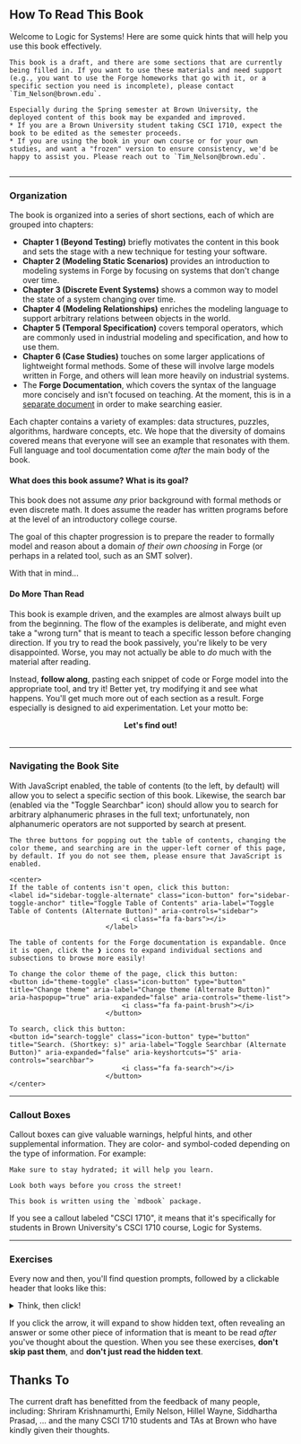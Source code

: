 ## How To Read This Book 

Welcome to Logic for Systems! Here are some quick hints that will help you use this book effectively.

~~~admonish note title="This book is a draft!"
This book is a draft, and there are some sections that are currently being filled in. If you want to use these materials and need support (e.g., you want to use the Forge homeworks that go with it, or a specific section you need is incomplete), please contact `Tim_Nelson@brown.edu`. 

Especially during the Spring semester at Brown University, the deployed content of this book may be expanded and improved. 
* If you are a Brown University student taking CSCI 1710, expect the book to be edited as the semester proceeds.
* If you are using the book in your own course or for your own studies, and want a "frozen" version to ensure consistency, we'd be happy to assist you. Please reach out to `Tim_Nelson@brown.edu`. 


~~~

---

### Organization 

The book is organized into a series of short sections, each of which are grouped into chapters: 
* **Chapter 1 (Beyond Testing)** briefly motivates the content in this book and sets the stage with a new technique for testing your software. 
* **Chapter 2 (Modeling Static Scenarios)** provides an introduction to modeling systems in Forge by focusing on systems that don't change over time. 
* **Chapter 3 (Discrete Event Systems)** shows a common way to model the state of a system changing over time. 
* **Chapter 4 (Modeling Relationships)** enriches the modeling language to support arbitrary relations between objects in the world.
* **Chapter 5 (Temporal Specification)** covers temporal operators, which are commonly used in industrial modeling and specification, and how to use them. 
* **Chapter 6 (Case Studies)** touches on some larger applications of lightweight formal methods. Some of these will involve large models written in Forge, and others will lean more heavily on industrial systems.
* The **Forge Documentation**, which covers the syntax of the language more concisely and isn't focused on teaching. At the moment, this is in a [separate document](https://forge-fm.github.io/forge-documentation/) in order to make searching easier.

Each chapter contains a variety of examples: data structures, puzzles, algorithms, hardware concepts, etc. We hope that the diversity of domains covered means that everyone will see an example that resonates with them. Full language and tool documentation come _after_ the main body of the book. 

#### What does this book assume? What is its goal? 

This book does not assume *any* prior background with formal methods or even discrete math. It does assume the reader has written programs before at the level of an introductory college course. 

The goal of this chapter progression is to prepare the reader to formally model and reason about a domain *of their own choosing* in Forge (or perhaps in a related tool, such as an SMT solver). 

With that in mind...

#### Do More Than Read

This book is example driven, and the examples are almost always built up from the beginning. The flow of the examples is deliberate, and might even take a "wrong turn" that is meant to teach a specific lesson before changing direction. If you try to read the book passively, you're likely to be very disappointed. Worse, you may not actually be able to _do_ much with the material after reading.

Instead, **follow along**, pasting each snippet of code or Forge model into the appropriate tool, and try it! Better yet, try modifying it and see what happens. You'll get much more out of each section as a result. Forge especially is designed to aid experimentation. Let your motto be:

<center><strong>Let's find out!</strong></center>
<br/>

---

### Navigating the Book Site

With JavaScript enabled, the table of contents (to the left, by default) will allow you to select a specific section of this book. Likewise, the search bar (enabled via the "Toggle Searchbar" icon) should allow you to search for arbitrary alphanumeric phrases in the full text; unfortunately, non alphanumeric operators are not supported by search at present.

```admonish hint title="Table of Contents, Theme, and Search"
The three buttons for popping out the table of contents, changing the color theme, and searching are in the upper-left corner of this page, by default. If you do not see them, please ensure that JavaScript is enabled.

<center>
If the table of contents isn't open, click this button:
<label id="sidebar-toggle-alternate" class="icon-button" for="sidebar-toggle-anchor" title="Toggle Table of Contents" aria-label="Toggle Table of Contents (Alternate Button)" aria-controls="sidebar">
                            <i class="fa fa-bars"></i>
                        </label>

The table of contents for the Forge documentation is expandable. Once it is open, click the ❱ icons to expand individual sections and subsections to browse more easily! 

To change the color theme of the page, click this button:
<button id="theme-toggle" class="icon-button" type="button" title="Change theme" aria-label="Change theme (Alternate Button)" aria-haspopup="true" aria-expanded="false" aria-controls="theme-list">
                            <i class="fa fa-paint-brush"></i>
                        </button>

To search, click this button:
<button id="search-toggle" class="icon-button" type="button" title="Search. (Shortkey: s)" aria-label="Toggle Searchbar (Alternate Button)" aria-expanded="false" aria-keyshortcuts="S" aria-controls="searchbar">
                            <i class="fa fa-search"></i>
                        </button>
</center>
```

---

### Callout Boxes

Callout boxes can give valuable warnings, helpful hints, and other supplemental information. They are color- and symbol-coded depending on the type of information. For example:

~~~admonish tip title="This is a helpful tip."
Make sure to stay hydrated; it will help you learn.
~~~

~~~admonish warning title="This is a warning!"
Look both ways before you cross the street!
~~~

~~~admonish note title="This is a side note."
This book is written using the `mdbook` package. 
~~~

If you see a callout labeled "CSCI 1710", it means that it's specifically for students in Brown University's CSCI 1710 course, Logic for Systems.

---

### Exercises

Every now and then, you'll find question prompts, followed by a clickable header that looks like this: 

<details>
<summary>Think, then click!</summary>

**SPOILER TEXT**

</details> 

If you click the arrow, it will expand to show hidden text, often revealing an answer or some other piece of information that is meant to be read _after_ you've thought about the question. When you see these exercises, **don't skip past them**, and **don't just read the hidden text**. 

## Thanks To

The current draft has benefitted from the feedback of many people, including: 
Shriram Krishnamurthi, 
Emily Nelson, 
Hillel Wayne, 
Siddhartha Prasad,
...
and the many CSCI 1710 students and TAs at Brown who have kindly given their thoughts.